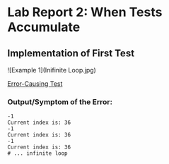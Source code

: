 # Lab Report 2: When Tests Accumulate

## **Implementation of First Test**
![Example 1](Inifinite Loop.jpg)

[Error-Causing Test](https://github.com/KXVlNY/markdown-parse/commit/491fedb66d3d9288a52c1fb68ce2626ebdc6445e)

### **Output/Symptom of the Error:**
```
-1
Current index is: 36
-1
Current index is: 36
-1
Current index is: 36
# ... infinite loop

```
